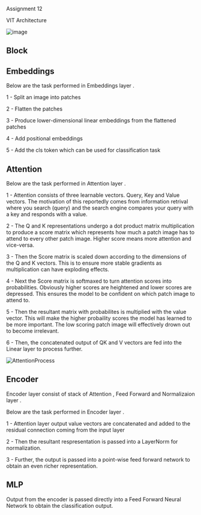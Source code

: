 Assignment 12

VIT Architecture 

![image](https://user-images.githubusercontent.com/70502759/147465620-b23a7883-5c01-4dfe-80e0-4104d5898a73.png)


Block
------

Embeddings
----------

Below are the task performed in Embeddings layer .

1 - Split an image into patches 

2 - Flatten the patches

3 - Produce lower-dimensional linear embeddings from the flattened patches

4 - Add positional embeddings

5 - Add the cls token which can be used for classification task 




Attention
---------
Below are the task performed in Attention layer .

1 - Attention consists of three learnable vectors. Query, Key and Value vectors. 
    The motivation of this reportedly comes from information retrival 
	where you search (query) and the search engine compares your query with a key and responds with a value.

2 - The Q and K representations undergo a dot product matrix multiplication 
    to produce a score matrix which represents how much a patch image has to attend to every other patch image.
	Higher score means more attention and vice-versa.

3 - Then the Score matrix is scaled down according to the dimensions of the Q and K vectors. 
    This is to ensure more stable gradients as multiplication can have exploding effects.


4 - Next the Score matrix is softmaxed to turn attention scores into probabilities. 
    Obviously higher scores are heightened and lower scores are depressed. 
	This ensures the model to be confident on which patch image to attend to.

5 - Then the resultant matrix with probabilites is multiplied with the value vector.
    This will make the higher probaility scores the model has learned to be more important.
	The low scoring patch image will effectively drown out to become irrelevant.

6 - Then, the concatenated output of QK and V vectors are fed into the Linear layer to process further.


![AttentionProcess](https://user-images.githubusercontent.com/70502759/147462295-541e6fc2-fc4a-48c4-b769-580d5924eb95.PNG)


Encoder
-------
Encoder layer consist of stack of Attention , Feed Forward  and Normalizaion layer .  

Below are the task performed in Encoder layer .

1 - Attention layer output value vectors are concatenated and added to the 
    residual connection coming from the input layer  
    
2 - Then the resultant respresentation is passed into a LayerNorm for normalization. 

3 - Further, the output is passed into a point-wise feed forward network to obtain an even richer representation.

MLP
----

Output from the encoder is passed directly into a Feed Forward Neural Network to obtain the classification output.








